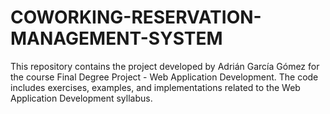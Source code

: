 # COWORKING-RESERVATION-MANAGEMENT-SYSTEM
This repository contains the project developed by Adrián García Gómez for the course Final Degree Project - Web Application Development. The code includes exercises, examples, and implementations related to the Web Application Development syllabus.
